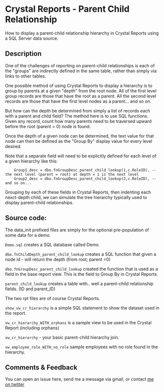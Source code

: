 # Crystal Reports - Parent Child Relationship

How to display a parent-child relationship hierarchy in Crystal Reports using a SQL Server data source.

## Description

One of the challenges of reporting on parent-child relationships is each of the "groups" are indirectly defined in the same table, rather than simply via links to other tables.

One possible method of using Crystal Reports to display a hierarchy is to group by parents at a given "depth" from the root node. All of the first level group records are those that have the root as a parent. All the second level records are those that have the first level nodes as a parent... and so on.

But how can the depth be determined from simply a list of records each with a parent and child field? The method here is to use SQL functions. Given any record, count how many parents need to be traversed upward before the root (parent = 0) node is found.

Once the depth of a given node can be determined, the text value for that node can then be defined as the "Group By" display value for every level desired.

Note that a separate field will need to be explicitly defined for each level of a given hierarchy like this:

```    Group0_desc = dbo.fnGroupDesc_parent_child_lookup(0,c.RoleID), -- the root (parent=0) at depth = 0 is the first tlevel of grouping
    Group1_desc = dbo.fnGroupDesc_parent_child_lookup(1,c.RoleID), -- the next level (parent = root) at depth = 1 is the next level
    Group2_desc = dbo.fnGroupDesc_parent_child_lookup(2,c.RoleID), -- and so on...
```
Grouping by each of these fields in Crystal Reports, then indenting each nexct-depth child, we can simulate the tree hierarchy typically used to display parent-child relationships.

## Source code:

The data_init prefixed files are simply for the optional pre-population of some data for a demo.

`Demo.sql` creates a SQL database called Demo.

`dbo.fnChildDepth_parent_child_lookup` creates a SQL function that given a node id - will return the depth (from root; parent =0)

`dbo.fnGroupDesc_parent_child_lookup` created the function that is used as a field in the base report view. This is the field to Group By in Crystal Reports.

`parent_child_lookup` creates a table with.. well a parent-child relationship fields. (ID and parent_ID)

The two rpt files are of course Crystal Reports.

`show_vw_cr_hierarchy` is a simple SQL statement to show the dataset used in the report.

`vw_cr_hierarchy_WITH_orphans` is a sample view to be used in the Crystal Report (including orphans)

`vw_cr_hierarchy` - your basic parent-child hierarchy join.

`vw_employee_role_WITH_no_role` sample employees with no role found in the hierarchy.

## Comments & Feedback
You can open an issue here, send me a message via gmail, or contact [me on twitter](https://twitter.com/gojimmypi)
